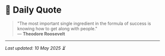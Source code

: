 # 📜 Daily Quote

> "The most important single ingredient in the formula of success is knowing how to get along with people."  
> — **Theodore Roosevelt**

---

_Last updated: 10 May 2025 ⏳_
